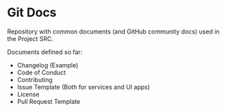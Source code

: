 # Git Docs

Repository with common documents (and GitHub community docs) used in the Project SRC.

Documents defined so far:

- Changelog (Example)
- Code of Conduct
- Contributing
- Issue Template (Both for services and UI apps)
- License
- Pull Request Template
